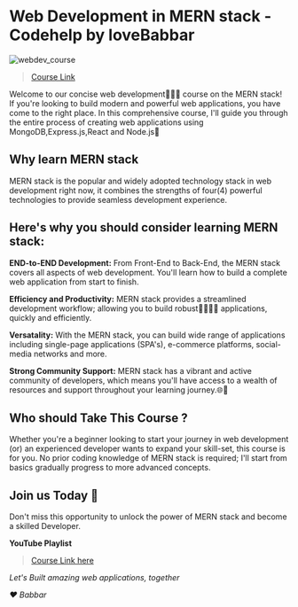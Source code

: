# Web Development in MERN stack - Codehelp by loveBabbar
![webdev_course](https://codehelp.s3.ap-south-1.amazonaws.com/Web_Dev_670f900667.jpg)
> [Course Link ](https://bit.ly/3NVveYl)

Welcome to our concise web development🧑🏼‍💻 course on the MERN stack! If you're looking to build modern and powerful web applications, you have come to the right place. In this comprehensive course, I'll guide you through the entire process of creating web applications using MongoDB,Express.js,React and Node.js🚀 


## Why learn MERN stack
MERN stack is the popular and widely adopted technology stack in web development right now, it combines the strengths of four(4) powerful technologies to provide seamless development experience.


## Here's why you should consider learning MERN stack:
**END-to-END Development:**
From Front-End to Back-End, the MERN stack covers all aspects of web development. You'll learn how to build a complete web application from start to finish.

**Efficiency and Productivity:**
MERN stack provides a streamlined development workflow; allowing you to build robust💪🏼💪🏼 applications, quickly and efficiently.

**Versatality:**
With the MERN stack, you can build wide range of applications including single-page applications (SPA's), e-commerce platforms, social-media networks and more.

**Strong Community Support:**
MERN stack has a vibrant and active community of developers, which means you'll have access to a wealth of resources and support throughout your learning journey.🌐📖


## Who should Take This Course ?
Whether you're a beginner looking to start your journey in web development (or) an experienced developer wants to expand your skill-set, this course is for you. No prior coding knowledge of MERN stack is required;
I'll start from basics gradually progress to more advanced concepts.

## Join us Today 🎉
Don't miss this opportunity to unlock the power of MERN stack and become a skilled Developer.

**YouTube Playlist** 
> [Course Link here](https://bit.ly/3NVveYl)

*Let's Built amazing web applications, together*

*♥️ Babbar*

